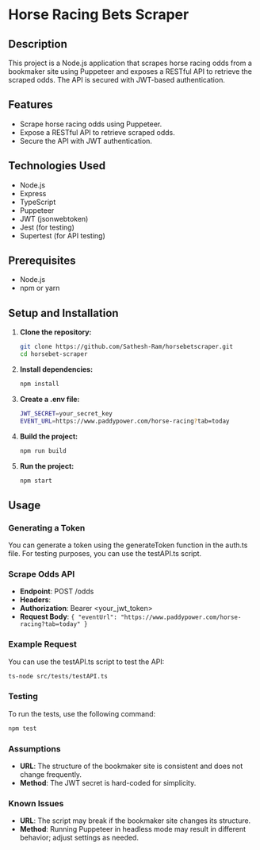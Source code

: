 # Horse Racing Bets Scraper

## Description
This project is a Node.js application that scrapes horse racing odds from a bookmaker site using Puppeteer and exposes a RESTful API to retrieve the scraped odds. The API is secured with JWT-based authentication.

## Features
- Scrape horse racing odds using Puppeteer.
- Expose a RESTful API to retrieve scraped odds.
- Secure the API with JWT authentication.

## Technologies Used
- Node.js
- Express
- TypeScript
- Puppeteer
- JWT (jsonwebtoken)
- Jest (for testing)
- Supertest (for API testing)

## Prerequisites
- Node.js
- npm or yarn

## Setup and Installation

1. **Clone the repository:**
   ```bash
   git clone https://github.com/Sathesh-Ram/horsebetscraper.git
   cd horsebet-scraper
   ```

2. **Install dependencies:**
   ```bash
   npm install
   ```

3. **Create a .env file:**
   ```bash
   JWT_SECRET=your_secret_key
   EVENT_URL=https://www.paddypower.com/horse-racing?tab=today
   ```

4. **Build the project:**
   ```bash
   npm run build
   ```

5. **Run the project:**
   ```bash
   npm start
   ```

## Usage

### Generating a Token
You can generate a token using the generateToken function in the auth.ts file. For testing purposes, you can use the testAPI.ts script.

### Scrape Odds API
- **Endpoint**: POST /odds
- **Headers**:
- **Authorization**: Bearer <your_jwt_token>
- **Request Body**: `{ "eventUrl": "https://www.paddypower.com/horse-racing?tab=today" }`

### Example Request
You can use the testAPI.ts script to test the API:
   ```bash
   ts-node src/tests/testAPI.ts
   ```

### Testing
To run the tests, use the following command:
   ```bash
   npm test
   ```

### Assumptions
- **URL**: The structure of the bookmaker site is consistent and does not change frequently.
- **Method**: The JWT secret is hard-coded for simplicity.

### Known Issues
- **URL**: The script may break if the bookmaker site changes its structure.
- **Method**: Running Puppeteer in headless mode may result in different behavior; adjust settings as needed.